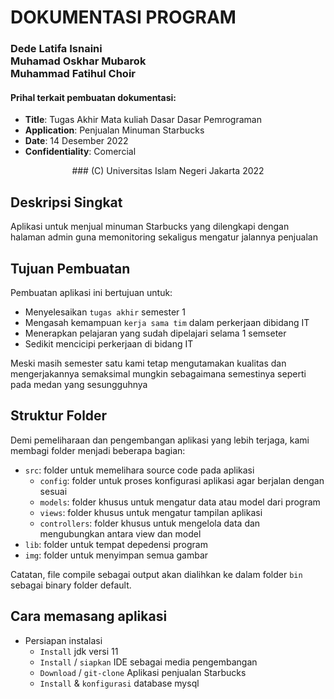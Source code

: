 # DOKUMENTASI PROGRAM

### Dede Latifa Isnaini <br/> Muhamad Oskhar Mubarok <br/> Muhammad Fatihul Choir

#### Prihal terkait pembuatan dokumentasi:

* **Title**: Tugas Akhir Mata kuliah Dasar Dasar Pemrograman
* **Application**: Penjualan Minuman Starbucks
* **Date**: 14 Desember 2022
* **Confidentiality**: Comercial

<p align="center">
### (C) Universitas Islam Negeri Jakarta 2022
</p>

## Deskripsi Singkat

Aplikasi untuk menjual minuman Starbucks yang dilengkapi dengan halaman admin guna memonitoring sekaligus mengatur jalannya penjualan

## Tujuan Pembuatan

Pembuatan aplikasi ini bertujuan untuk:
* Menyelesaikan `tugas akhir` semester 1
* Mengasah kemampuan `kerja sama tim` dalam perkerjaan dibidang IT
* Menerapkan pelajaran yang sudah dipelajari selama 1 semseter
* Sedikit mencicipi perkerjaan di bidang IT

Meski masih semester satu kami tetap mengutamakan kualitas dan mengerjakannya semaksimal mungkin sebagaimana semestinya seperti pada medan yang sesungguhnya

## Struktur Folder

Demi pemeliharaan dan pengembangan aplikasi yang lebih terjaga, kami membagi folder menjadi beberapa bagian:

* `src`: folder untuk memelihara source code pada aplikasi
  - `config`: folder untuk proses konfigurasi aplikasi agar berjalan dengan sesuai
  - `models`: folder khusus untuk mengatur data atau model dari program
  - `views`: folder khusus untuk mengatur tampilan aplikasi
  - `controllers`: folder khusus untuk mengelola data dan mengubungkan antara view dan model
* `lib`: folder untuk tempat depedensi program
* `img`: folder untuk menyimpan semua gambar

Catatan, file compile sebagai output akan dialihkan ke dalam folder `bin` sebagai binary folder default.

## Cara memasang aplikasi

* Persiapan instalasi
  - `Install` jdk versi 11
  - `Install` / `siapkan` IDE sebagai media pengembangan
  - `Download` / `git-clone` Aplikasi penjualan Starbucks
  - `Install` & `konfigurasi` database mysql
